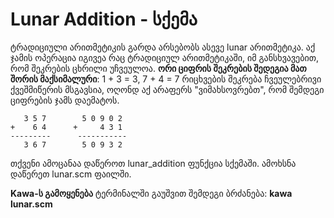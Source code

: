 # Lunar Addition - სქემა

ტრადიციული არითმეტიკის გარდა არსებობს ასევე lunar არითმეტიკა.
აქ ჯამის ოპერაცია იგივეა რაც ტრადიციულ არითმეტიკაში, იმ განსხვავებით, რომ შეკრების ცხრილი უჩვეულოა. **ორი ციფრის შეკრების შედეგია მათ შორის მაქსიმალური**: 1 + 3 = 3, 7 + 4 = 7
რიცხვების შეკრება ჩვეულებრივი ქვეშმიწერის მსგავსია, ოღონდ აქ არაფერს "ვიმახსოვრებთ", რომ შემდეგი ციფრების ჯამს დაემატოს. 
```
   3 5 7        5 0 9 0 2
+    6 4      +     4 3 1 
---------      -----------
   3 6 7        5 0 9 3 2 
```
თქვენი ამოცანაა დაწეროთ lunar_addition ფუნქცია სქემაში.
ამოხსნა დაწერეთ lunar.scm ფაილში.

**Kawa-ს გამოყენება**
ტერმინალში გაუშვით შემდეგი ბრძანება: **kawa lunar.scm**
